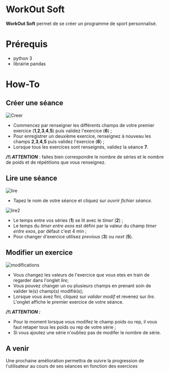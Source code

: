 # WorkOut Soft
**WorkOut Soft** permet de se créer un programme de sport personnalisé. 

# Prérequis

- python 3
- librairie pandas

# How-To

## Créer une séance 

![Creer](https://user-images.githubusercontent.com/74672067/136770324-1b8c5ae7-ddc6-4e3c-9212-e7208027dacb.PNG)

- Commencez par renseigner les différents champs de votre premier exercice (**1**,**2**,**3**,**4**,**5**) puis validez l'exercice (**6**) ;
- Pour enregistrer un deuxième exercice, renseignez à nouveau les champs **2**,**3**,**4**,**5** puis validez l'exercice (**6**) ;
- Lorsque tous les exercices sont renseignés, validez la séance **7**.

***/!\ ATTENTION*** : faites bien correspondre le nombre de séries et le nombre de poids et de répétitions que vous renseignez.

## Lire une séance 

![lire](https://user-images.githubusercontent.com/74672067/136774069-4fdc9f61-e799-47f8-aac7-d5ea5ea63022.PNG)

- Tapez le nom de votre séance et cliquez sur *ouvrir fichier séance*.

![lire2](https://user-images.githubusercontent.com/74672067/136775172-5fb4d799-f6b9-473d-abe5-ca5f88e4c370.PNG)

- Le temps entre vos séries (**1**) se lit avec le *timer* (**2**) ;
- Le temps du *timer entre exos* est défini par la valeur du champ *timer entre exos*, par défaut c'est 4 min ;
- Pour changer d'exercice utilisez *previous* (**3**) ou *next* (**5**).


## Modifier un exercice

![modifications](https://user-images.githubusercontent.com/74672067/136777293-734b3e12-8aed-4cea-bd5a-59837eedebcc.PNG)

- Vous changez les valeurs de l'exercice que vous etes en train de regarder dans l'onglet *lire*;
- Vous pouvez changer un ou plusieurs champs en prenant soin de valider le(s) champ(s) modifié(s);
- Lorsque vous avez fini, cliquez sur *valider modif* et revenez sur *lire*. L'onglet affiche le premier exercice de votre séance. 

***/!\ ATTENTION :***
- Pour le moment lorsque vous modifez le champ poids ou rep, il vous faut retaper tous les poids ou rep de votre série ;
- Si vous ajoutez une série n'oubliez pas de modifer le nombre de série.

## A venir

Une prochaine amélioration permettra de suivre la progression de l'utilisateur au cours de ses séances en fonction des exercices

